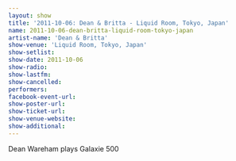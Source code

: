 ```yaml
---
layout: show
title: '2011-10-06: Dean & Britta - Liquid Room, Tokyo, Japan'
name: 2011-10-06-dean-britta-liquid-room-tokyo-japan
artist-name: 'Dean & Britta'
show-venue: 'Liquid Room, Tokyo, Japan'
show-setlist: 
show-date: 2011-10-06
show-radio: 
show-lastfm: 
show-cancelled: 
performers: 
facebook-event-url: 
show-poster-url: 
show-ticket-url: 
show-venue-website: 
show-additional: 
---
```


Dean Wareham plays Galaxie 500